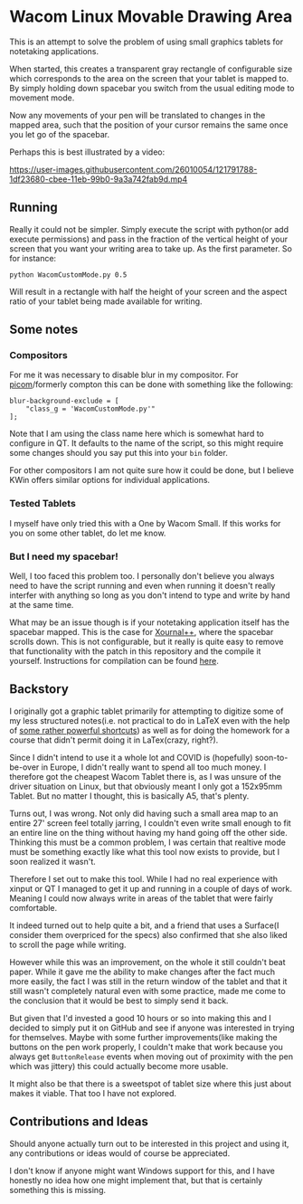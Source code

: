 # Wacom Linux Movable Drawing Area

This is an attempt to solve the problem of using small graphics tablets for notetaking applications. 

When started, this creates a transparent gray rectangle of configurable size which corresponds to the area on the screen that your tablet is mapped to. By simply holding down spacebar you switch from the usual editing mode to movement mode. 

Now any movements of your pen will be translated to changes in the mapped area, such that the position of your cursor remains the same once you let go of the spacebar. 

Perhaps this is best illustrated by a video:

https://user-images.githubusercontent.com/26010054/121791788-1df23680-cbee-11eb-99b0-9a3a742fab9d.mp4

## Running

Really it could not be simpler. Simply execute the script with python(or add execute permissions) and pass in the fraction of the vertical height of your screen that you want your writing area to take up. As the first parameter. So for instance:
```
python WacomCustomMode.py 0.5
```
Will result in a rectangle with half the height of your screen and the aspect ratio of your tablet being made available for writing.

## Some notes

### Compositors

For me it was necessary to disable blur in my compositor. For [picom](https://github.com/yshui/picom)/formerly compton this can be done with something like the following:
```
blur-background-exclude = [
    "class_g = 'WacomCustomMode.py'"
];
```
Note that I am using the class name here which is somewhat hard to configure in QT. It defaults to the name of the script, so this might require some changes should you say put this into your `bin` folder.

For other compositors I am not quite sure how it could be done, but I believe KWin offers similar options for individual applications.

### Tested Tablets

I myself have only tried this with a One by Wacom Small. If this works for you on some other tablet, do let me know.

### But I need my spacebar!

Well, I too faced this problem too. I personally don't believe you always need to have the script running and even when running it doesn't really interfer with anything so long as you don't intend to type and write by hand at the same time.

What may be an issue though is if your notetaking application itself has the spacebar mapped. This is the case for [Xournal++](https://xournalpp.github.io/), where the spacebar scrolls down. This is not configurable, but it really is quite easy to remove that functionality with the patch in this repository and the compile it yourself. Instructions for compilation can be found [here](https://github.com/xournalpp/xournalpp/blob/master/readme/LinuxBuild.md). 

## Backstory

I originally got a graphic tablet primarily for attempting to digitize some of my less structured notes(i.e. not practical to do in LaTeX even with the help of [some rather powerful shortcuts](https://castel.dev/)) as well as for doing the homework for a course that didn't permit doing it in LaTex(crazy, right?). 

Since I didn't intend to use it a whole lot and COVID is (hopefully) soon-to-be-over in Europe, I didn't really want to spend all too much money. I therefore got the cheapest Wacom Tablet there is, as I was unsure of the driver situation on Linux, but that obviously meant I only got a 152x95mm Tablet. But no matter I thought, this is basically A5, that's plenty. 

Turns out, I was wrong. Not only did having such a small area map to an entire 27' screen feel totally jarring, I couldn't even write small enough to fit an entire line on the thing without having my hand going off the other side. Thinking this must be a common problem, I was certain that realtive mode must be something exactly like what this tool now exists to provide, but I soon realized it wasn't.

Therefore I set out to make this tool. While I had no real experience with xinput or QT I managed to get it up and running in a couple of days of work. Meaning I could now always write in areas of the tablet that were fairly comfortable.

It indeed turned out to help quite a bit, and a friend that uses a Surface(I consider them overpriced for the specs) also confirmed that she also liked to scroll the page while writing. 

However while this was an improvement, on the whole it still couldn't beat paper. While it gave me the ability to make changes after the fact much more easily, the fact I was still in the return window of the tablet and that it still wasn't completely natural even with some practice, made me come to the conclusion that it would be best to simply send it back. 

But given that I'd invested a good 10 hours or so into making this and I decided to simply put it on GitHub and see if anyone was interested in trying for themselves. Maybe with some further improvements(like making the buttons on the pen work properly, I couldn't make that work because you always get `ButtonRelease` events when moving out of proximity with the pen which was jittery) this could actually become more usable.

It might also be that there is a sweetspot of tablet size where this just about makes it viable. That too I have not explored.

## Contributions and Ideas

Should anyone actually turn out to be interested in this project and using it, any contributions or ideas would of course be appreciated. 

I don't know if anyone might want Windows support for this, and I have honestly no idea how one might implement that, but that is certainly something this is missing.
